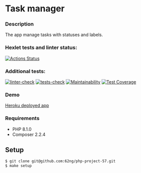 # Task manager

### Description
The app manage tasks with statuses and labels.

### Hexlet tests and linter status:
[![Actions Status](https://github.com/62ng/php-project-57/workflows/hexlet-check/badge.svg)](https://github.com/62ng/php-project-57/actions)

### Additional tests:
[![linter-check](https://github.com/62ng/php-project-57/actions/workflows/linter-check.yml/badge.svg)](https://github.com/62ng/php-project-57/actions/workflows/linter-check.yml)
[![tests-check](https://github.com/62ng/php-project-57/actions/workflows/tests-check.yml/badge.svg)](https://github.com/62ng/php-project-57/actions/workflows/tests-check.yml)
[![Maintainability](https://api.codeclimate.com/v1/badges/f4aaa540350bc0dc3c0b/maintainability)](https://codeclimate.com/github/62ng/php-project-57/maintainability)
[![Test Coverage](https://api.codeclimate.com/v1/badges/f4aaa540350bc0dc3c0b/test_coverage)](https://codeclimate.com/github/62ng/php-project-57/test_coverage)

### Demo

[Heroku deployed app](https://hexlet-p4.herokuapp.com/)

### Requirements

* PHP 8.1.0
* Composer 2.2.4

## Setup

```sh
$ git clone git@github.com:62ng/php-project-57.git
$ make setup
```